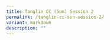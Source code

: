 ```yaml
---
title: Tanglin CC (Sun) Session 2
permalink: /tanglin-cc-sun-session-2/
variant: markdown
description: ""
---
```

